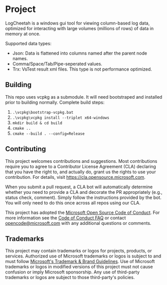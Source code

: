 # Project

LogCheetah is a windows gui tool for viewing column-based log data, optimized for interacting with large volumes (millions of rows) of data in memory at once.

Supported data types:
- Json: Data is flattened into columns named after the parent node names.
- Comma/Space/Tab/Pipe-seperated values.
- Trx: VsTest result xml files.  This type is not performance optimized.

## Building

This repo uses vcpkg as a submodule.  It will need bootstraped and installed prior to building normally.  Complete build steps:
1. ```.\vcpkg\bootstrap-vcpkg.bat```
1. ```.\vcpkg\vcpkg install --triplet x64-windows```
1. ```mkdir build & cd build```
1. ```cmake ..```
1. ```cmake --build . --config=Release```


## Contributing

This project welcomes contributions and suggestions.  Most contributions require you to agree to a
Contributor License Agreement (CLA) declaring that you have the right to, and actually do, grant us
the rights to use your contribution. For details, visit https://cla.opensource.microsoft.com.

When you submit a pull request, a CLA bot will automatically determine whether you need to provide
a CLA and decorate the PR appropriately (e.g., status check, comment). Simply follow the instructions
provided by the bot. You will only need to do this once across all repos using our CLA.

This project has adopted the [Microsoft Open Source Code of Conduct](https://opensource.microsoft.com/codeofconduct/).
For more information see the [Code of Conduct FAQ](https://opensource.microsoft.com/codeofconduct/faq/) or
contact [opencode@microsoft.com](mailto:opencode@microsoft.com) with any additional questions or comments.

## Trademarks

This project may contain trademarks or logos for projects, products, or services. Authorized use of Microsoft 
trademarks or logos is subject to and must follow 
[Microsoft's Trademark & Brand Guidelines](https://www.microsoft.com/en-us/legal/intellectualproperty/trademarks/usage/general).
Use of Microsoft trademarks or logos in modified versions of this project must not cause confusion or imply Microsoft sponsorship.
Any use of third-party trademarks or logos are subject to those third-party's policies.
